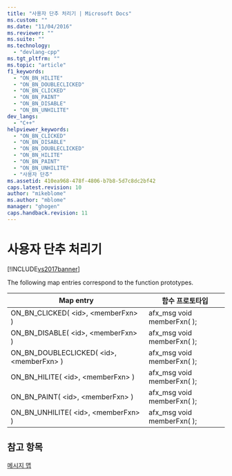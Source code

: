 ```yaml
---
title: "사용자 단추 처리기 | Microsoft Docs"
ms.custom: ""
ms.date: "11/04/2016"
ms.reviewer: ""
ms.suite: ""
ms.technology: 
  - "devlang-cpp"
ms.tgt_pltfrm: ""
ms.topic: "article"
f1_keywords: 
  - "ON_BN_HILITE"
  - "ON_BN_DOUBLECLICKED"
  - "ON_BN_CLICKED"
  - "ON_BN_PAINT"
  - "ON_BN_DISABLE"
  - "ON_BN_UNHILITE"
dev_langs: 
  - "C++"
helpviewer_keywords: 
  - "ON_BN_CLICKED"
  - "ON_BN_DISABLE"
  - "ON_BN_DOUBLECLICKED"
  - "ON_BN_HILITE"
  - "ON_BN_PAINT"
  - "ON_BN_UNHILITE"
  - "사용자 단추"
ms.assetid: 410ea968-478f-4806-b7b8-5d7c8dc2bf42
caps.latest.revision: 10
author: "mikeblome"
ms.author: "mblome"
manager: "ghogen"
caps.handback.revision: 11
---
```

# 사용자 단추 처리기
[!INCLUDE[vs2017banner](../../assembler/inline/includes/vs2017banner.md)]

The following map entries correspond to the function prototypes.  
  
|Map entry|함수 프로토타입|  
|---------------|--------------|  
|ON\_BN\_CLICKED\( \<id\>, \<memberFxn\> \)|afx\_msg void memberFxn\( \);|  
|ON\_BN\_DISABLE\( \<id\>, \<memberFxn\> \)|afx\_msg void memberFxn\( \);|  
|ON\_BN\_DOUBLECLICKED\( \<id\>, \<memberFxn\> \)|afx\_msg void memberFxn\( \);|  
|ON\_BN\_HILITE\( \<id\>, \<memberFxn\> \)|afx\_msg void memberFxn\( \);|  
|ON\_BN\_PAINT\( \<id\>, \<memberFxn\> \)|afx\_msg void memberFxn\( \);|  
|ON\_BN\_UNHILITE\( \<id\>, \<memberFxn\> \)|afx\_msg void memberFxn\( \);|  
  
## 참고 항목  
 [메시지 맵](../../mfc/reference/message-maps-mfc.md)